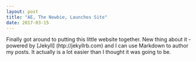 ```yaml
---
layout: post
title: "AE, The Newbie, Launches Site"
date: 2017-03-15
---
```


Finally got around to putting this little website together. New thing about it - powered by [Jekyll] (htp://jekyllrb.com) and I can use 
  Markdown to author my posts. It actually is a lot easier than I thought it was going to be.
